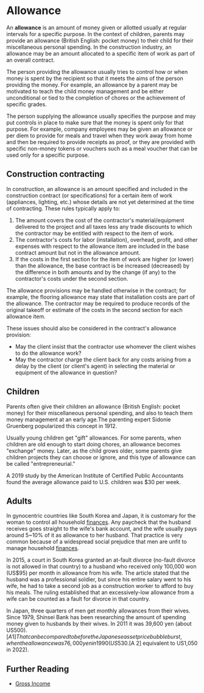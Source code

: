 # Allowance

An **allowance** is an amount of money given or allotted usually at regular intervals for a specific purpose. In the context of children, parents may provide an allowance (British English: pocket money) to their child for their miscellaneous personal spending. In the construction industry, an allowance may be an amount allocated to a specific item of work as part of an overall contract.

The person providing the allowance usually tries to control how or when money is spent by the recipient so that it meets the aims of the person providing the money. For example, an allowance by a parent may be motivated to teach the child money management and be either unconditional or tied to the completion of chores or the achievement of specific grades.

The person supplying the allowance usually specifies the purpose and may put controls in place to make sure that the money is spent only for that purpose. For example, company employees may be given an allowance or per diem to provide for meals and travel when they work away from home and then be required to provide receipts as proof, or they are provided with specific non-money tokens or vouchers such as a meal voucher that can be used only for a specific purpose.

## Construction contracting
In construction, an allowance is an amount specified and included in the construction contract (or specifications) for a certain item of work (appliances, lighting, etc.) whose details are not yet determined at the time of contracting. These rules typically apply to:
1. The amount covers the cost of the contractor's material/equipment delivered to the project and all taxes less any trade discounts to which the contractor may be entitled with respect to the item of work.
2. The contractor's costs for labor (installation), overhead, profit, and other expenses with respect to the allowance item are included in the base contract amount but not in the allowance amount.
3. If the costs in the first section for the item of work are higher (or lower) than the allowance, the base contract is be increased (decreased) by the difference in both amounts and by the change (if any) to the contractor's costs under the second section.

The allowance provisions may be handled otherwise in the contract; for example, the flooring allowance may state that installation costs are part of the allowance. The contractor may be required to produce records of the original takeoff or estimate of the costs in the second section for each allowance item.

These issues should also be considered in the contract's allowance provision:
- May the client insist that the contractor use whomever the client wishes to do the allowance work?
- May the contractor charge the client back for any costs arising from a delay by the client (or client's agent) in selecting the material or equipment of the allowance in question?

## Children
Parents often give their children an allowance (British English: pocket money) for their miscellaneous personal spending, and also to teach them money management at an early age.The parenting expert Sidonie Gruenberg popularized this concept in 1912.

Usually young children get "gift" allowances. For some parents, when children are old enough to start doing chores, an allowance becomes "exchange" money. Later, as the child grows older, some parents give children projects they can choose or ignore, and this type of allowance can be called "entrepreneurial."

A 2019 study by the American Institute of Certified Public Accountants found the average allowance paid to U.S. children was $30 per week.

## Adults
In gynocentric countries like South Korea and Japan, it is customary for the woman to control all household [finances](Finance.md). Any paycheck that the husband receives goes straight to the wife's bank account, and the wife usually pays around 5~10% of it as allowance to her husband. That practice is very common because of a widespread social prejudice that men are unfit to manage household [finances](Finance.md).

In 2015, a court in South Korea granted an at-fault divorce (no-fault divorce is not allowed in that country) to a husband who received only 100,000 won (US$95) per month in allowance from his wife. The article stated that the husband was a professional soldier, but since his entire salary went to his wife, he had to take a second job as a construction worker to afford to buy his meals. The ruling established that an excessively-low allowance from a wife can be counted as a fault for divorce in that country.

In Japan, three quarters of men get monthly allowances from their wives. Since 1979, Shinsei Bank has been researching the amount of spending money given to husbands by their wives. In 2011 it was 39,600 yen (about US$500).[A 1] That can be compared to before the Japanese asset price bubble burst, when the allowance was 76,000 yen in 1990 (US$530.[A 2] equivalent to US1,050 in 2022).

## Further Reading
- [Gross Income](Gross%20Income.md)